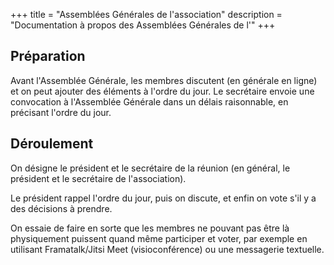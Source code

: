 +++
title = "Assemblées Générales de l'association"
description = "Documentation à propos des Assemblées Générales de l'"
+++

## Préparation

Avant l'Assemblée Générale, les membres discutent (en générale en ligne) et on
peut ajouter des éléments à l'ordre du jour.
Le secrétaire envoie une convocation à l'Assemblée Générale dans un délais
raisonnable, en précisant l'ordre du jour.

## Déroulement

On désigne le président et le secrétaire de la réunion (en général, le
président et le secrétaire de l'association).

Le président rappel l'ordre du jour, puis on discute, et enfin on vote s'il y a
des décisions à prendre.

On essaie de faire en sorte que les membres ne pouvant pas être là physiquement
puissent quand même participer et voter, par exemple en utilisant
Framatalk/Jitsi Meet (visioconférence) ou une messagerie textuelle.
